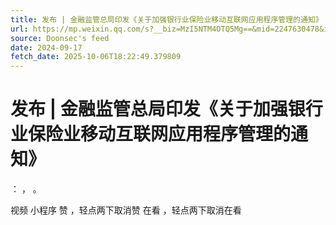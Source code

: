 ```yaml
---
title: 发布 | 金融监管总局印发《关于加强银行业保险业移动互联网应用程序管理的通知》
url: https://mp.weixin.qq.com/s?__biz=MzI5NTM4OTQ5Mg==&mid=2247630478&idx=1&sn=24d59b9b5c27ac5f15d87f5e9df1ac1e
source: Doonsec's feed
date: 2024-09-17
fetch_date: 2025-10-06T18:22:49.379809
---
```


# 发布 | 金融监管总局印发《关于加强银行业保险业移动互联网应用程序管理的通知》

：
，
。

视频
小程序
赞
，轻点两下取消赞
在看
，轻点两下取消在看